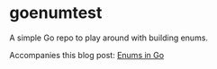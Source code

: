 # goenumtest

A simple Go repo to play around with building enums.

Accompanies this blog post: [Enums in Go](https://www.jamessimas.com/posts/enums-in-go/)
